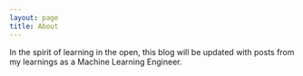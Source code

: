 ```yaml
---
layout: page
title: About
---
```


In the spirit of learning in the open, this blog will be updated with posts from my learnings as a Machine Learning Engineer.